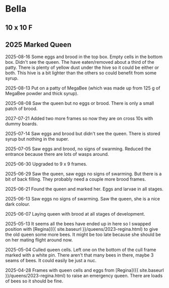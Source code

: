 # Bella

## 10 x 10 F

## 2025 Marked Queen

2025-08-16 Some eggs and brood in the top box.  Empty cells in the bottom box.  Didn't see the queen.  The have eaten/removed about a third of the patty.  There is plenty of yellow dust under the hive so it could be either or both.  This hive is a bit lighter than the others so could benefit from some syrup.

2025-08-13 Put on a patty of MegaBee (which was made up from 125 g of MegaBee powder and thick syrup).

2025-08-08 Saw the queen but no eggs or brood.  There is only a small patch of brood.

2027-07-21 Added two more frames so now they are on cross 10s with dummy boards.

2025-07-14 Saw eggs and brood but didn't see the queen.  There is stored syrup but nothing in the super.  

2025-07-05 Saw eggs and brood, no signs of swarming.  Reduced the entrance because there are lots of wasps around.

2025-06-30 Upgraded to 9 x 9 frames.

2025-06-29 Saw the queen, saw eggs no signs of swarming.  But there is a bit of back filling.  They probably need a couple more brood frames.

2025-06-21 Found the queen and marked her.  Eggs and larvae in all stages.

2025-06-13 Saw eggs no signs of swarming.  Saw the queen, she is a nice dark colour.

2025-06-07 Laying queen with brood at all stages of development.

2025-05-13 It seems all the bees have ended up in here so I swapped position with [Regina]({{ site.baseurl }}/queens/2023-regina.html) to give the old queen some more bees.  It might be too late because she should be on her mating flight around now.

2025-05-04 Culled queen cells.  Left one on the bottom of the cull frame marked with a white pin.  There aren't that many bees in there, maybe 3 seams of bees.  It could easily be just a nuc.

2025-04-28 Frames with queen cells and eggs from [Regina]({{ site.baseurl }}/queens/2023-regina.html) to raise an emergency queen.  There are loads of bees so it should be fine.
